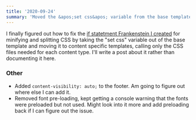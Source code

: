 ```yaml
---
title: '2020-09-24'
summary: 'Moved the &apos;set css&apos; variable from the base template into content-specific templates.'
---
```


I finally figured out how to fix the [if statetment Frankenstein I created](/changelog/2020-09-21/) for minifying and splitting CSS by taking the "set css" variable out of the base template and moving it to content specific templates, calling only the CSS files needed for each content type. I'll write a post about it rather than documenting it here.

### Other
* Added <code>content-visibility: auto;</code> to the footer. Am going to figure out where else I can add it.
* Removed font pre-loading, kept getting a console warning that the fonts were preloaded but not used. Might look into it more and add preloading back if I can figure out the issue.
